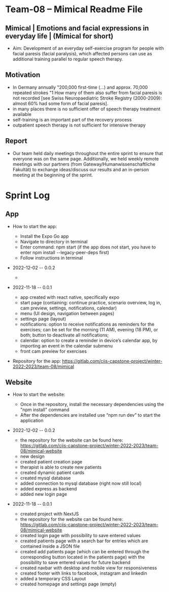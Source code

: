 # Team-08 – Mimical Readme File

## Mimical | Emotions and facial expressions in everyday life | (Mimical for short)

- Aim: Development of an everyday self-exercise program for people with facial paresis (facial paralysis), which affected persons can use as additional training parallel to regular speech therapy.

## Motivation

- In Germany annually "200,000 first-time (...) and approx. 70,000 repeated strokes "1 How many of them also suffer from facial paresis is not recorded [see Swiss Neuropaediatric Stroke Registry (2000-2009): almost 60% had some form of facial paresis].
- in many places there is no sufficient offer of speech therapy treatment available
- self-training is an important part of the recovery process
- outpatient speech therapy is not sufficient for intensive therapy

## Report

- Our team held daily meetings throughout the entire sprint to ensure that everyone was on the same page. Additionally, we held weekly remote meetings with our partners (from Gateway/Humanwissenschaftliche Fakultät) to exchange ideas/discuss our results and an in-person meeting at the beginning of the sprint.

# Sprint Log

## App

- How to start the app:

  - Install the Expo Go app
  - Navigate to directory in terminal
  - Enter command: npm start (if the app does not start, you have to enter npm install --legacy-peer-deps first)
  - Follow instructions in terminal

- 2022-12-02 -- 0.0.2

  -

- 2022-11-18 -- 0.0.1

  - app created with react native, specifically expo
  - start page (containing: continue practice, scenario overview, log in, cam preview, settings, notifications, calendar)
  - menu (UI design, navigation between pages)
  - settings page (layout)
  - notifications: option to receive notifications as reminders for the exercises; can be set for the morning (11 AM), evening (18 PM), or both; button to deactivate all notifications;
  - calendar: option to create a reminder in device’s calendar app, by importing an event in the calendar submenu
  - front cam preview for exercises

- Repository for the app: https://gitlab.com/ciis-capstone-project/winter-2022-2023/team-08/mimical

## Website

- How to start the website:

  - Once in the repository, install the necessary dependencies using the "npm install" command
  - After the dependencies are installed use “npm run dev” to start the application

- 2022-12-02 -- 0.0.2

  - the repository for the website can be found here: https://gitlab.com/ciis-capstone-project/winter-2022-2023/team-08/mimical-website
  - new design
  - created patient creation page
  - therapist is able to create new patients
  - created dynamic patient cards
  - created mysql database
  - added connection to mysql database (right now still local)
  - added express as backend
  - added new login page

- 2022-11-18 -- 0.0.1
  - created project with NextJS
  - the repository for the website can be found here: https://gitlab.com/ciis-capstone-project/winter-2022-2023/team-08/mimical-website
  - created login page with possibility to save entered values
  - created patients page with a search bar for entries which are contained inside a JSON file
  - created add patients page (which can be entered through the corresponding button located in the patients page) with the possibility to save entered values for future backend
  - created navbar with desktop and mobile view for responsiveness
  - created footer with links to facebook, instagram and linkedin
  - added a temporary CSS Layout
  - created homepage and settings page (empty)
